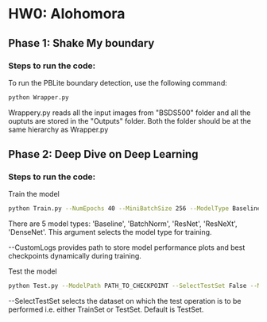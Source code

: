 # HW0: Alohomora

## Phase 1: Shake My boundary

### Steps to run the code:

To run the PBLite boundary detection, use the following command:

```bash
python Wrapper.py
```
Wrappery.py reads all the input images from "BSDS500" folder and all the ouptuts are stored in the "Outputs" folder. Both the folder should be at the same hierarchy as Wrapper.py

## Phase 2: Deep Dive on Deep Learning

### Steps to run the code:

Train the model

```bash
python Train.py --NumEpochs 40 --MiniBatchSize 256 --ModelType Baseline --CustomLogs PATH_TO_CUSTOMLOGS
```
There are 5 model types: 'Baseline', 'BatchNorm', 'ResNet', 'ResNeXt', 'DenseNet'. This argument selects the model type for training.

--CustomLogs provides path to store model performance plots and best checkpoints dynamically during training.

Test the model

```bash
python Test.py --ModelPath PATH_TO_CHECKPOINT --SelectTestSet False --ModelType Baseline
```
--SelectTestSet selects the dataset on which the test operation is to be performed i.e. either TrainSet or TestSet. Default is TestSet.

